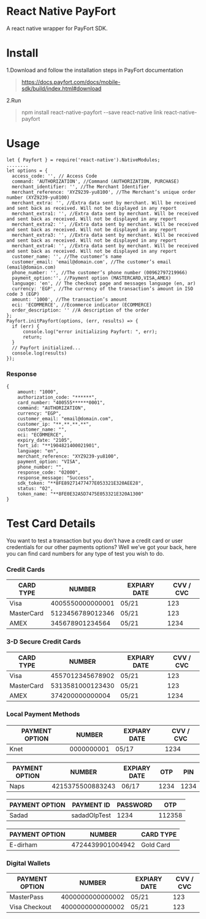 # React Native PayFort

A react native wrapper for PayFort SDK.


# Install

1.Download and follow the installation steps in PayFort documentation

>  https://docs.payfort.com/docs/mobile-sdk/build/index.html#download

 2.Run

> npm install react-native-payfort --save
> react-native link react-native-payfort

# Usage

    let { Payfort } = require('react-native').NativeModules;
    ........
    let options = {
      access_code: '', // Access Code
      command: 'AUTHORIZATION', //Command (AUTHORIZATION, PURCHASE)
      merchant_identifier: '', //The Merchant Identifier
      merchant_reference: 'XYZ9239-yu8100', //The Merchant’s unique order number (XYZ9239-yu8100)
      merchant_extra: '', //Extra data sent by merchant. Will be received and sent back as received. Will not be displayed in any report
      merchant_extra1: '', //Extra data sent by merchant. Will be received and sent back as received. Will not be displayed in any report
      merchant_extra2: '', //Extra data sent by merchant. Will be received and sent back as received. Will not be displayed in any report
      merchant_extra3: '', //Extra data sent by merchant. Will be received and sent back as received. Will not be displayed in any report
      merchant_extra4: '', //Extra data sent by merchant. Will be received and sent back as received. Will not be displayed in any report
      customer_name: '', //The customer’s name
      customer_email: 'email@domain.com', //The customer’s email (email@domain.com)
      phone_number: '', //The customer’s phone number (00962797219966)
      payment_option:'', //Payment option (MASTERCARD,VISA,AMEX)
      language: 'en', // The checkout page and messages language (en, ar)
      currency: 'EGP', //The currency of the transaction’s amount in ISO code 3 (EGP)
      amount: '1000', //The transaction’s amount
      eci: 'ECOMMERCE', //Ecommerce indicator (ECOMMERCE)
      order_description: '' //A description of the order
    };
    Payfort.initPayfort(options, (err, results) => {
      if (err) {
          console.log("error initializing Payfort: ", err);
          return;
      }
      // Payfort initialized...
      console.log(results)
    });

### Response

    {
	    amount: "1000",
		authorization_code: "******",
		card_number: "400555******0001",
		command: "AUTHORIZATION",
		currency: "EGP",
		customer_email: "email@domain.com",
		customer_ip: "**.**.**.**",
		customer_name: "",
		eci: "ECOMMERCE",
		expiry_date: "2105",
		fort_id: "**1904821400021901",
		language: "en",
		merchant_reference: "XYZ9239-yu8100",
		payment_option: "VISA",
		phone_number: "",
		response_code: "02000",
		response_message: "Success",
		sdk_token: "**8FE89271477477E053321E320AEE28",
		status: "02",
		token_name: "**8FE0E32A5D7475E053321E320A1300"
	}

# Test Card Details

You want to test a transaction but you don’t have a credit card or user credentials for our other payments options? Well we’ve got your back, here you can find card numbers for any type of test you wish to do.

### Credit Cards
| CARD TYPE | NUMBER | EXPIARY DATE | CVV / CVC | 
|--|--|--|--|
| Visa | 4005550000000001 | 05/21 | 123 |
| MasterCard | 5123456789012346 | 05/21 | 123 |
| AMEX | 345678901234564 | 05/21 | 1234 |

### 3-D Secure Credit Cards
| CARD TYPE | NUMBER | EXPIARY DATE | CVV / CVC |
|--|--|--|--|
| Visa | 4557012345678902 | 05/21 | 123 |
| MasterCard | 5313581000123430 | 05/21 | 123 |
| AMEX | 374200000000004 | 05/21 | 1234 |

### Local Payment Methods
####

| PAYMENT OPTION | NUMBER | EXPIARY DATE | CVV / CVC
|--|--|--|--|
| Knet | 0000000001 | 05/17 | 1234

####

| PAYMENT OPTION | NUMBER | EXPIARY DATE | OTP | PIN
|--|--|--|--|--|
| Naps | 4215375500883243 | 06/17 | 1234 | 1234

####

| PAYMENT OPTION | PAYMENT ID | PASSWORD | OTP |
|--|--|--|--|
| Sadad | sadadOlpTest | 1234 | 112358 |

####

| PAYMENT OPTION | NUMBER | CARD TYPE |
|--|--|--|
| E-dirham | 4724439901004942 | Gold Card |

### Digital Wallets

| PAYMENT OPTION | NUMBER | EXPIARY DATE | CVV / CVC |
|--|--|--|--|
| MasterPass | 4000000000000002 | 05/21 | 123 |
| Visa Checkout | 4000000000000002 | 05/21 | 123 |

